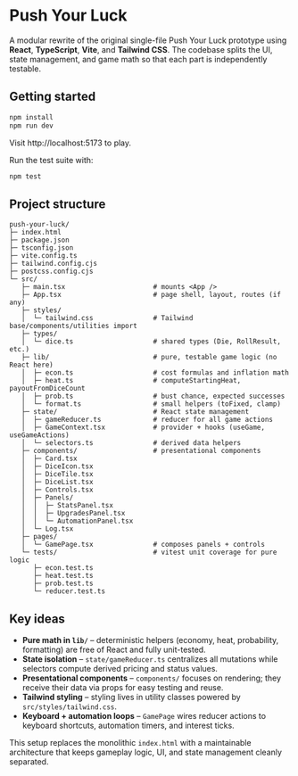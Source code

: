 # Push Your Luck

A modular rewrite of the original single-file Push Your Luck prototype using **React**, **TypeScript**, **Vite**, and **Tailwind CSS**. The codebase splits the UI, state management, and game math so that each part is independently testable.

## Getting started

```bash
npm install
npm run dev
```

Visit http://localhost:5173 to play.

Run the test suite with:

```bash
npm test
```

## Project structure

```
push-your-luck/
├─ index.html
├─ package.json
├─ tsconfig.json
├─ vite.config.ts
├─ tailwind.config.cjs
├─ postcss.config.cjs
└─ src/
   ├─ main.tsx                      # mounts <App />
   ├─ App.tsx                       # page shell, layout, routes (if any)
   ├─ styles/
   │  └─ tailwind.css               # Tailwind base/components/utilities import
   ├─ types/
   │  └─ dice.ts                    # shared types (Die, RollResult, etc.)
   ├─ lib/                          # pure, testable game logic (no React here)
   │  ├─ econ.ts                    # cost formulas and inflation math
   │  ├─ heat.ts                    # computeStartingHeat, payoutFromDiceCount
   │  ├─ prob.ts                    # bust chance, expected successes
   │  └─ format.ts                  # small helpers (toFixed, clamp)
   ├─ state/                        # React state management
   │  ├─ gameReducer.ts             # reducer for all game actions
   │  ├─ GameContext.tsx            # provider + hooks (useGame, useGameActions)
   │  └─ selectors.ts               # derived data helpers
   ├─ components/                   # presentational components
   │  ├─ Card.tsx
   │  ├─ DiceIcon.tsx
   │  ├─ DiceTile.tsx
   │  ├─ DiceList.tsx
   │  ├─ Controls.tsx
   │  ├─ Panels/
   │  │  ├─ StatsPanel.tsx
   │  │  ├─ UpgradesPanel.tsx
   │  │  └─ AutomationPanel.tsx
   │  └─ Log.tsx
   ├─ pages/
   │  └─ GamePage.tsx               # composes panels + controls
   └─ tests/                        # vitest unit coverage for pure logic
      ├─ econ.test.ts
      ├─ heat.test.ts
      ├─ prob.test.ts
      └─ reducer.test.ts
```

## Key ideas

* **Pure math in `lib/`** – deterministic helpers (economy, heat, probability, formatting) are free of React and fully unit-tested.
* **State isolation** – `state/gameReducer.ts` centralizes all mutations while selectors compute derived pricing and status values.
* **Presentational components** – `components/` focuses on rendering; they receive their data via props for easy testing and reuse.
* **Tailwind styling** – styling lives in utility classes powered by `src/styles/tailwind.css`.
* **Keyboard + automation loops** – `GamePage` wires reducer actions to keyboard shortcuts, automation timers, and interest ticks.

This setup replaces the monolithic `index.html` with a maintainable architecture that keeps gameplay logic, UI, and state management cleanly separated.

